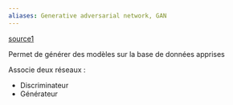 ```yaml
---
aliases: Generative adversarial network, GAN
---
```


[source1](https://openclassrooms.com/fr/courses/5801891-initiez-vous-au-deep-learning/5814631-construisez-des-modeles-generatifs-grace-aux-reseaux-de-neurones#/id/r-6393056)

Permet de générer des modèles sur la base de données apprises

Associe deux réseaux :
- Discriminateur
- Générateur